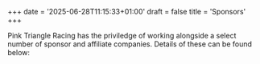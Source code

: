 +++
date = '2025-06-28T11:15:33+01:00'
draft = false
title = 'Sponsors'
+++

Pink Triangle Racing has the priviledge of working alongside a select number of sponsor and affiliate companies.  Details of these can be found below:
